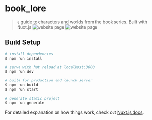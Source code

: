 # book_lore

> a guide to characters and worlds from the book series. Built with Nuxt.js
![website page](https://ibb.co/vP0XrjC)
![website page](https://ibb.co/DbQqJ2P)


## Build Setup

```bash
# install dependencies
$ npm run install

# serve with hot reload at localhost:3000
$ npm run dev

# build for production and launch server
$ npm run build
$ npm run start

# generate static project
$ npm run generate
```

For detailed explanation on how things work, check out [Nuxt.js docs](https://nuxtjs.org).
